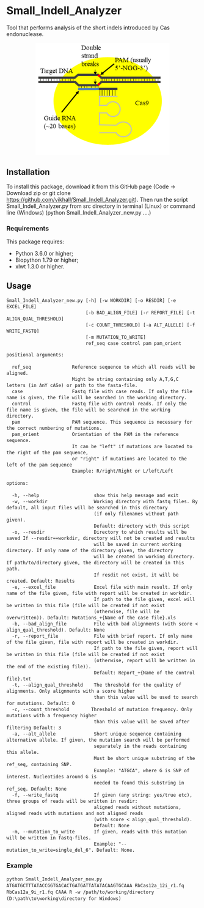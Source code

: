 # Small_Indell_Analyzer
Tool that performs analysis of the short indels introduced by Cas endonuclease. 
<p align="center">
  <img src="Cas9.png" width="350" title="hover text">
</p>


## Installation
To install this package, download it from this GitHub page (Code -> Download zip or git clone https://github.com/vikhall/Small_Indell_Analyzer.git). Then run the script Small_Indell_Analyzer.py from src directory in terminal (Linux) or command line (Windows) (python Small_Indell_Analyzer_new.py ....)

### Requirements
This package requires: 
* Python 3.6.0 or higher;
* Biopython 1.79 or higher;
* xlwt 1.3.0 or higher.

## Usage
```
Small_Indell_Analyzer_new.py [-h] [-w WORKDIR] [-o RESDIR] [-e EXCEL_FILE] 
                             [-b BAD_ALIGN_FILE] [-r REPORT_FILE] [-t ALIGN_QUAL_THRESHOLD] 
                             [-с COUNT_THRESHOLD] [-a ALT_ALLELE] [-f WRITE_FASTQ] 
                             [-m MUTATION_TO_WRITE] 
                             ref_seq case control pam pam_orient
```
```
positional arguments:

  ref_seq               Reference sequence to which all reads will be aligned. 
                        Might be string containing only A,T,G,C letters (in AnY cASe) or path to the fasta-file.
  case                  Fastq file with case reads. If only the file name is given, the file will be searched in the working directory.
  control               Fastq file with control reads. If only the file name is given, the file will be searched in the working directory.
  pam                   PAM sequence. This sequence is necessary for the correct numbering of mutations.
  pam_orient            Orientation of the PAM in the reference sequence. 
                        It can be "left" if mutations are located to the right of the pam sequence, 
                        or "right" if mutations are located to the left of the pam sequence 
                        Example: R/right/Right or L/left/Left
                        
options:

  -h, --help                    show this help message and exit
  -w, --workdir                 Working directory with fastq files. By default, all input files will be searched in this directory 
                                (if only filenames without path given).
                                Default: directory with this script
  -o, --resdir                  Directory to which results will be saved If --resdir==workdir, directory will not be created and results 
                                will be saved in current working directory. If only name of the directory given, the directory 
                                will be created in working directory. If path/to/directory given, the directory will be created in this path. 
                                If resdit not exist, it will be created. Default: Results
  -e, --excel_file              Excel file with main result. If only name of the file given, file with report will be created in workdir.
                                If path to the file given, excel will be written in this file (file will be created if not exist 
                                (otherwise, file will be overwritten)). Default: Mutations_+{Name of the case file}.xls
  -b, --bad_align_file          File with bad alignments (with score < align_qual_threshold). Default: None
  -r, --report_file             File with brief report. If only name of the file given, file with report will be created in workdir. 
                                If path to the file given, report will be written in this file (file will be created if not exist 
                                (otherwise, report will be written in the end of the existing file)).
                                Default: Report_+{Name of the control file}.txt
  -t, --align_qual_threshold    The threshold for the quality of alignments. Only alignments with a score higher 
                                than this value will be used to search for mutations. Default: 0
  -с, --count_threshold        Threshold of mutation frequency. Only mutations with a frequency higher
                                than this value will be saved after filtering Default: 3
  -a, --alt_allele              Short unique sequence containing alternative allele. If given, the mutation search will be performed
                                separately in the reads containing this allele. 
                                Must be short unique substring of the ref_seq, containing SNP. 
                                Example: "ATGCA", where G is SNP of interest. Nucleotides around G is      
                                needed to found this substring in ref_seq. Default: None
  -f, --write_fastq             If given (any string: yes/true etc), three groups of reads will be written in resdir:
                                aligned reads without mutations, aligned reads with mutations and not aligned reads 
                                (with score < align_qual_threshold). 
                                Default: None
  -m, --mutation_to_write       If given, reads with this mutation will be written in fastq-files.
                                Example: "--mutation_to_write=single_del_6". Default: None.
```
### Example

`python Small_Indell_Analyzer_new.py ATGATGCTTTATACCGGTGACACTGATGATTATATACAAGTGCAAA RbCas12a_12i_r1.fq RbCas12a_9i_r1.fq CAAA R -w /path/to/working/directory (D:\path\to\working\directory for Windows)`
